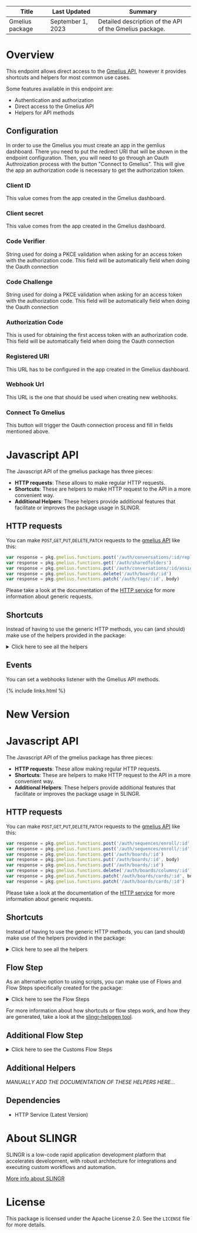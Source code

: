 <table>
    <thead>
    <tr>
        <th>Title</th>
        <th>Last Updated</th>
        <th>Summary</th>
    </tr>
    </thead>
    <tbody>
    <tr>
        <td>Gmelius package</td>
        <td>September 1, 2023</td>
        <td>Detailed description of the API of the Gmelius package.</td>
    </tr>
    </tbody>
</table>

# Overview

This endpoint allows direct access to the [Gmelius API](https://developers.gmelius.com/),
however it provides shortcuts and helpers for most common use cases.

Some features available in this endpoint are:

- Authentication and authorization
- Direct access to the Gmelius API
- Helpers for API methods

## Configuration

In order to use the Gmelius you must create an app in the gemlius dashboard. There you need to put the redirect URI that will be shown in the endpoint configuration. Then, you will need to go through an Oauth Authroization process with the button "Connect to Gmelius". This will give the app an authorization code is necessary to get the authorization token.

### Client ID

This value comes from the app created in the Gmelius dashboard.

### Client secret

This value comes from the app created in the Gmelius dashboard.


### Code Verifier

String used for doing a PKCE validation when asking for an access token with the authorization code. This field will be automatically field when doing the Oauth connection

### Code Challenge

String used for doing a PKCE validation when asking for an access token with the authorization code. This field will be automatically field when doing the Oauth connection

### Authorization Code

This is used for obtaining the first access token with an authorization code. This field will be automatically field when doing the Oauth connection

### Registered URI

This URL has to be configured in the app created in the Gmelius dashboard.

### Webhook Url

This URL is the one that should be used when creating new webhooks.

### Connect To Gmelius

This button will trigger the Oauth connection process and fill in fields mentioned above.

# Javascript API

The Javascript API of the gmelius package has three pieces:

- **HTTP requests**: These allows to make regular HTTP requests.
- **Shortcuts**: These are helpers to make HTTP request to the API in a more convenient way.
- **Additional Helpers**: These helpers provide additional features that facilitate or improves the package usage in SLINGR.

## HTTP requests
You can make `POST`,`GET`,`PUT`,`DELETE`,`PATCH` requests to the [gmelius API](https://developers.gmelius.com/#gmelius-api-documentation) like this:
```javascript
var response = pkg.gmelius.functions.post('/auth/conversations/:id/reply', body)
var response = pkg.gmelius.functions.get('/auth/sharedfolders')
var response = pkg.gmelius.functions.put('/auth/conversations/:id/assignee', body)
var response = pkg.gmelius.functions.delete('/auth/boards/:id')
var response = pkg.gmelius.functions.patch('/auth/tags/:id', body)
```

Please take a look at the documentation of the [HTTP service](https://github.com/slingr-stack/http-service)
for more information about generic requests.

## Shortcuts

Instead of having to use the generic HTTP methods, you can (and should) make use of the helpers provided in the package:
<details>
    <summary>Click here to see all the helpers</summary>

<br>

* API URL: '/token/introspection'
* HTTP Method: 'POST'
```javascript
pkg.gmelius.functions.token.introspection(body)
```
---
* API URL: '/token/revocation'
* HTTP Method: 'POST'
```javascript
pkg.gmelius.functions.token.revocation(body)
```
---
* API URL: '/auth/boards'
* HTTP Method: 'POST'
```javascript
pkg.gmelius.functions.boards.post(body)
```
---
* API URL: '/auth/boards/:id/columns'
* HTTP Method: 'POST'
```javascript
pkg.gmelius.functions.boards.columns.post(id, body)
```
---
* API URL: '/auth/boards/cards'
* HTTP Method: 'POST'
```javascript
pkg.gmelius.functions.boards.cards.post(body)
```
---
* API URL: '/auth/boards/cards/:id/tags'
* HTTP Method: 'POST'
```javascript
pkg.gmelius.functions.boards.cards.tags.post(id, body)
```
---
* API URL: '/auth/conversations/:id/notes'
* HTTP Method: 'POST'
```javascript
pkg.gmelius.functions.conversations.notes.post(id, body)
```
---
* API URL: '/auth/conversations/:id/reply'
* HTTP Method: 'POST'
```javascript
pkg.gmelius.functions.conversations.reply.post(id, body)
```
---
* API URL: '/auth/conversations/:id/tags'
* HTTP Method: 'POST'
```javascript
pkg.gmelius.functions.conversations.tags.post(id, body)
```
---
* API URL: '/auth/sequences/enroll/:id'
* HTTP Method: 'POST'
```javascript
pkg.gmelius.functions.sequences.enroll.post(id, body)
```
---
* API URL: '/auth/notes'
* HTTP Method: 'POST'
```javascript
pkg.gmelius.functions.notes.post(body)
```
---
* API URL: '/auth/webhooks'
* HTTP Method: 'POST'
```javascript
pkg.gmelius.functions.webhooks.post(body)
```
---
* API URL: '/me'
* HTTP Method: 'GET'
```javascript
pkg.gmelius.functions.me()
```
---
* API URL: '/auth/boards'
* HTTP Method: 'GET'
```javascript
pkg.gmelius.functions.boards.getAll()
```
---
* API URL: '/auth/boards/:id'
* HTTP Method: 'GET'
```javascript
pkg.gmelius.functions.boards.get(id)
```
---
* API URL: '/auth/boards/:id/columns'
* HTTP Method: 'GET'
```javascript
pkg.gmelius.functions.boards.columns.get(id)
```
---
* API URL: '/auth/boards/columns/:id'
* HTTP Method: 'GET'
```javascript
pkg.gmelius.functions.boards.columns.get(id)
```
---
* API URL: '/auth/boards/:id/cards'
* HTTP Method: 'GET'
```javascript
pkg.gmelius.functions.boards.cards.get(id)
```
---
* API URL: '/auth/boards/cards/:id'
* HTTP Method: 'GET'
```javascript
pkg.gmelius.functions.boards.cards.get(id)
```
---
* API URL: '/auth/sharedfolders'
* HTTP Method: 'GET'
```javascript
pkg.gmelius.functions.sharedfolders.getAll()
```
---
* API URL: '/auth/sharedfolders/:id'
* HTTP Method: 'GET'
```javascript
pkg.gmelius.functions.sharedfolders.get(id)
```
---
* API URL: '/auth/sharedfolders/:id/conversations'
* HTTP Method: 'GET'
```javascript
pkg.gmelius.functions.sharedfolders.conversations.get(id)
```
---
* API URL: '/auth/conversations/:id'
* HTTP Method: 'GET'
```javascript
pkg.gmelius.functions.conversations.get(id)
```
---
* API URL: '/auth/sequences'
* HTTP Method: 'GET'
```javascript
pkg.gmelius.functions.sequences.getAll()
```
---
* API URL: '/auth/sequences/:id'
* HTTP Method: 'GET'
```javascript
pkg.gmelius.functions.sequences.getAll(id)
```
---
* API URL: '/auth/webhooks'
* HTTP Method: 'GET'
```javascript
pkg.gmelius.functions.webhooks.getAll()
```
---
* API URL: '/auth/events'
* HTTP Method: 'GET'
```javascript
pkg.gmelius.functions.events.get()
```
---
* API URL: '/auth/webhooks/:id'
* HTTP Method: 'GET'
```javascript
pkg.gmelius.functions.webhooks.get(id)
```
---
* API URL: '/auth/boards/:id'
* HTTP Method: 'PUT'
```javascript
pkg.gmelius.functions.boards.put(id, body)
```
---
* API URL: '/auth/conversations/:id/assignee'
* HTTP Method: 'PUT'
```javascript
pkg.gmelius.functions.conversations.assignee.put(id, body)
```
---
* API URL: '/auth/conversations/:id/status'
* HTTP Method: 'PUT'
```javascript
pkg.gmelius.functions.conversations.status.put(id, body)
```
---
* API URL: '/auth/notes/:id'
* HTTP Method: 'PUT'
```javascript
pkg.gmelius.functions.notes.put(id, body)
```
---
* API URL: '/auth/boards/:id'
* HTTP Method: 'DELETE'
```javascript
pkg.gmelius.functions.boards.delete(id)
```
---
* API URL: '/auth/boards/columns/:id'
* HTTP Method: 'DELETE'
```javascript
pkg.gmelius.functions.boards.columns.delete(id)
```
---
* API URL: '/auth/boards/cards/:id'
* HTTP Method: 'DELETE'
```javascript
pkg.gmelius.functions.boards.cards.delete(id)
```
---
* API URL: '/auth/boards/cards/:id/tags/:tagId'
* HTTP Method: 'DELETE'
```javascript
pkg.gmelius.functions.boards.cards.tags.delete(id, tagId)
```
---
* API URL: '/auth/sequences/disenroll/:id'
* HTTP Method: 'DELETE'
```javascript
pkg.gmelius.functions.sequences.disenroll.delete(id)
```
---
* API URL: '/auth/notes/:id'
* HTTP Method: 'DELETE'
```javascript
pkg.gmelius.functions.notes.delete(id)
```
---
* API URL: '/auth/webhooks/:id'
* HTTP Method: 'DELETE'
```javascript
pkg.gmelius.functions.webhooks.delete(id)
```
---
* API URL: '/auth/boards/columns/:id'
* HTTP Method: 'PATCH'
```javascript
pkg.gmelius.functions.boards.columns.patch(id, body)
```
---
* API URL: '/auth/boards/cards/:id'
* HTTP Method: 'PATCH'
```javascript
pkg.gmelius.functions.boards.cards.patch(id, body)
```
---
* API URL: '/auth/tags/:id'
* HTTP Method: 'PATCH'
```javascript
pkg.gmelius.functions.tags.patch(id, body)
```
---

</details>


## Events

You can set a webhooks listener with the Gmelius API methods.

{% include links.html %}

# New Version

# Javascript API

The Javascript API of the gmelius package has three pieces:

- **HTTP requests**: These allow making regular HTTP requests.
- **Shortcuts**: These are helpers to make HTTP request to the API in a more convenient way.
- **Additional Helpers**: These helpers provide additional features that facilitate or improves the package usage in SLINGR.

## HTTP requests
You can make `POST`,`GET`,`PUT`,`DELETE`,`PATCH` requests to the [gmelius API](API_URL_HERE) like this:
```javascript
var response = pkg.gmelius.functions.post('/auth/sequences/enroll/:id', body)
var response = pkg.gmelius.functions.post('/auth/sequences/enroll/:id')
var response = pkg.gmelius.functions.get('/auth/boards/:id')
var response = pkg.gmelius.functions.put('/auth/boards/:id', body)
var response = pkg.gmelius.functions.put('/auth/boards/:id')
var response = pkg.gmelius.functions.delete('/auth/boards/columns/:id')
var response = pkg.gmelius.functions.patch('/auth/boards/cards/:id', body)
var response = pkg.gmelius.functions.patch('/auth/boards/cards/:id')
```

Please take a look at the documentation of the [HTTP service](https://github.com/slingr-stack/http-service)
for more information about generic requests.

## Shortcuts

Instead of having to use the generic HTTP methods, you can (and should) make use of the helpers provided in the package:
<details>
    <summary>Click here to see all the helpers</summary>

<br>

* API URL: '/auth/boards'
* HTTP Method: 'POST'
```javascript
pkg.gmelius.functions.boards.post(body)
```
---
* API URL: '/auth/boards'
* HTTP Method: 'GET'
```javascript
pkg.gmelius.functions.boards.get()
```
---
* API URL: '/auth/events'
* HTTP Method: 'GET'
```javascript
pkg.gmelius.functions.events.get()
```
---
* API URL: '/auth/notes'
* HTTP Method: 'POST'
```javascript
pkg.gmelius.functions.notes.post(body)
```
---
* API URL: '/auth/sequences'
* HTTP Method: 'GET'
```javascript
pkg.gmelius.functions.sequences.get()
```
---
* API URL: '/auth/sharedfolders'
* HTTP Method: 'GET'
```javascript
pkg.gmelius.functions.sharedfolders.get()
```
---
* API URL: '/auth/webhooks'
* HTTP Method: 'POST'
```javascript
pkg.gmelius.functions.webhooks.post(body)
```
---
* API URL: '/auth/webhooks'
* HTTP Method: 'GET'
```javascript
pkg.gmelius.functions.webhooks.get()
```
---
* API URL: '/auth/boards/:id'
* HTTP Method: 'GET'
```javascript
pkg.gmelius.functions.boards.get()
```
---
* API URL: '/auth/boards/:id'
* HTTP Method: 'PUT'
```javascript
pkg.gmelius.functions.boards.put(id, body)
```
---
* API URL: '/auth/boards/:id'
* HTTP Method: 'DELETE'
```javascript
pkg.gmelius.functions.boards.delete(id)
```
---
* API URL: '/auth/boards/cards'
* HTTP Method: 'POST'
```javascript
pkg.gmelius.functions.boards.cards.post(body)
```
---
* API URL: '/auth/conversations/:id'
* HTTP Method: 'GET'
```javascript
pkg.gmelius.functions.conversations.get(id)
```
---
* API URL: '/auth/notes/:id'
* HTTP Method: 'PUT'
```javascript
pkg.gmelius.functions.notes.put(id, body)
```
---
* API URL: '/auth/notes/:id'
* HTTP Method: 'DELETE'
```javascript
pkg.gmelius.functions.notes.delete(id)
```
---
* API URL: '/auth/sequences/:id'
* HTTP Method: 'GET'
```javascript
pkg.gmelius.functions.sequences.get()
```
---
* API URL: '/auth/sharedfolders/:id'
* HTTP Method: 'GET'
```javascript
pkg.gmelius.functions.sharedfolders.get()
```
---
* API URL: '/auth/tags/:id'
* HTTP Method: 'PATCH'
```javascript
pkg.gmelius.functions.tags.patch(id, body)
```
---
* API URL: '/auth/webhooks/:id'
* HTTP Method: 'GET'
```javascript
pkg.gmelius.functions.webhooks.get()
```
---
* API URL: '/auth/webhooks/:id'
* HTTP Method: 'DELETE'
```javascript
pkg.gmelius.functions.webhooks.delete(id)
```
---
* API URL: '/auth/boards/:id/cards'
* HTTP Method: 'GET'
```javascript
pkg.gmelius.functions.boards.cards.get()
```
---
* API URL: '/auth/boards/:id/columns'
* HTTP Method: 'POST'
```javascript
pkg.gmelius.functions.boards.columns.post(id, body)
```
---
* API URL: '/auth/boards/:id/columns'
* HTTP Method: 'GET'
```javascript
pkg.gmelius.functions.boards.columns.get()
```
---
* API URL: '/auth/boards/cards/:id'
* HTTP Method: 'GET'
```javascript
pkg.gmelius.functions.boards.cards.get()
```
---
* API URL: '/auth/boards/cards/:id'
* HTTP Method: 'DELETE'
```javascript
pkg.gmelius.functions.boards.cards.delete(id)
```
---
* API URL: '/auth/boards/cards/:id'
* HTTP Method: 'PATCH'
```javascript
pkg.gmelius.functions.boards.cards.patch(id, body)
```
---
* API URL: '/auth/boards/columns/:id'
* HTTP Method: 'GET'
```javascript
pkg.gmelius.functions.boards.columns.get()
```
---
* API URL: '/auth/boards/columns/:id'
* HTTP Method: 'DELETE'
```javascript
pkg.gmelius.functions.boards.columns.delete(id)
```
---
* API URL: '/auth/boards/columns/:id'
* HTTP Method: 'PATCH'
```javascript
pkg.gmelius.functions.boards.columns.patch(id, body)
```
---
* API URL: '/auth/conversations/:id/assignee'
* HTTP Method: 'PUT'
```javascript
pkg.gmelius.functions.conversations.assignee.put(id, body)
```
---
* API URL: '/auth/conversations/:id/notes'
* HTTP Method: 'POST'
```javascript
pkg.gmelius.functions.conversations.notes.post(id, body)
```
---
* API URL: '/auth/conversations/:id/reply'
* HTTP Method: 'POST'
```javascript
pkg.gmelius.functions.conversations.reply.post(id, body)
```
---
* API URL: '/auth/conversations/:id/status'
* HTTP Method: 'PUT'
```javascript
pkg.gmelius.functions.conversations.status.put(id, body)
```
---
* API URL: '/auth/conversations/:id/tags'
* HTTP Method: 'POST'
```javascript
pkg.gmelius.functions.conversations.tags.post(id, body)
```
---
* API URL: '/auth/sequences/disenroll/:id'
* HTTP Method: 'DELETE'
```javascript
pkg.gmelius.functions.sequences.disenroll.delete(id)
```
---
* API URL: '/auth/sequences/enroll/:id'
* HTTP Method: 'POST'
```javascript
pkg.gmelius.functions.sequences.enroll.post(id, body)
```
---
* API URL: '/auth/sharedfolders/:id/conversations'
* HTTP Method: 'GET'
```javascript
pkg.gmelius.functions.sharedfolders.conversations.get(id)
```
---
* API URL: '/auth/boards/cards/:id/tags'
* HTTP Method: 'POST'
```javascript
pkg.gmelius.functions.boards.cards.tags.post(id, body)
```
---
* API URL: '/auth/boards/cards/:id/tags/:tagId'
* HTTP Method: 'DELETE'
```javascript
pkg.gmelius.functions.boards.cards.tags.delete(id, tagId)
```
---
* API URL: '/me'
* HTTP Method: 'GET'
```javascript
pkg.gmelius.functions.me.get()
```
---
* API URL: '/token/introspection'
* HTTP Method: 'POST'
```javascript
pkg.gmelius.functions.token.introspection.post(body)
```
---
* API URL: '/token/revocation'
* HTTP Method: 'POST'
```javascript
pkg.gmelius.functions.token.revocation.post(body)
```
---

</details>

## Flow Step

As an alternative option to using scripts, you can make use of Flows and Flow Steps specifically created for the package:
<details>
    <summary>Click here to see the Flow Steps</summary>

<br>



### Generic Flow Step

Generic flow step for full use of the entire package and its services.

<h3>Inputs</h3>

<table>
    <thead>
    <tr>
        <th>Label</th>
        <th>Type</th>
        <th>Required</th>
        <th>Default</th>
        <th>Visibility</th>
        <th>Description</th>
    </tr>
    </thead>
    <tbody>
    <tr>
        <td>URL (Method)</td>
        <td>choice</td>
        <td>yes</td>
        <td> - </td>
        <td>Always</td>
        <td>
            This is the http method to be used against the endpoint. <br>
            Possible values are: <br>
            <i><strong>POST,GET,PUT,DELETE,PATCH</strong></i>
        </td>
    </tr>
    <tr>
        <td>URL (Path)</td>
        <td>choice</td>
        <td>yes</td>
        <td> - </td>
        <td>Always</td>
        <td>
            The url to which this endpoint will send the request. This is the exact service to which the http request will be made. <br>
            Possible values are: <br>
            <i><strong>/token/introspection<br>/token/revocation<br>/auth/boards<br>/auth/boards/{id}/columns<br>/auth/boards/cards<br>/auth/boards/cards/{id}/tags<br>/auth/conversations/{id}/notes<br>/auth/conversations/{id}/reply<br>/auth/conversations/{id}/tags<br>/auth/sequences/enroll/{id}<br>/auth/notes<br>/auth/webhooks<br>/me<br>/auth/boards<br>/auth/boards/{id}<br>/auth/boards/{id}/columns<br>/auth/boards/columns/{id}<br>/auth/boards/{id}/cards<br>/auth/boards/cards/{id}<br>/auth/sharedfolders<br>/auth/sharedfolders/{id}<br>/auth/sharedfolders/{id}/conversations<br>/auth/conversations/{id}<br>/auth/sequences<br>/auth/sequences/{id}<br>/auth/webhooks<br>/auth/webhooks/{id}<br>/auth/events<br>/auth/boards/{id}<br>/auth/conversations/{id}/assignee<br>/auth/conversations/{id}/status<br>/auth/notes/{id}<br>/auth/boards/{id}<br>/auth/boards/columns/{id}<br>/auth/boards/cards/{id}<br>/auth/boards/cards/{id}/tags/{tagId}<br>/auth/sequences/disenroll/{id}<br>/auth/notes/{id}<br>/auth/webhooks/{id}<br>/auth/boards/columns/{id}<br>/auth/boards/cards/{id}<br>/auth/tags/{id}<br></strong></i>
        </td>
    </tr>
    <tr>
        <td>Headers</td>
        <td>keyValue</td>
        <td>no</td>
        <td> - </td>
        <td>Always</td>
        <td>
            Used when you want to have a custom http header for the request.
        </td>
    </tr>
    <tr>
        <td>Query Params</td>
        <td>keyValue</td>
        <td>no</td>
        <td> - </td>
        <td>Always</td>
        <td>
            Used when you want to have a custom query params for the http call.
        </td>
    </tr>
    <tr>
        <td>Body</td>
        <td>json</td>
        <td>no</td>
        <td> - </td>
        <td>Always</td>
        <td>
            A payload of data can be sent to the server in the body of the request.
        </td>
    </tr>
    <tr>
        <td>Event</td>
        <td>dropDown</td>
        <td>no</td>
        <td> - </td>
        <td>Always</td>
        <td>
            Used to define event after the call. <br>
            Possible values are: <br>
            File Downloaded
        </td>
    </tr>
    <tr>
        <td>Override Settings</td>
        <td>boolean</td>
        <td>no</td>
        <td> false </td>
        <td>Always</td>
        <td></td>
    </tr>
    <tr>
        <td>Follow Redirect</td>
        <td>boolean</td>
        <td>no</td>
        <td> false </td>
        <td> overrideSettings </td>
        <td>Indicates that the resource has to be downloaded into a file instead of returning it in the response.</td>
    </tr>
    <tr>
        <td>Download</td>
        <td>boolean</td>
        <td>no</td>
        <td> false </td>
        <td> overrideSettings </td>
        <td>If true the method won't return until the file has been downloaded, and it will return all the information of the file.</td>
    </tr>
    <tr>
        <td>File name</td>
        <td>text</td>
        <td>no</td>
        <td></td>
        <td> overrideSettings </td>
        <td>If provided, the file will be stored with this name. If empty the file name will be calculated from the URL.</td>
    </tr>
    <tr>
        <td>Full response</td>
        <td> boolean </td>
        <td>no</td>
        <td> false </td>
        <td> overrideSettings </td>
        <td>Include extended information about response</td>
    </tr>
    <tr>
        <td>Connection Timeout</td>
        <td> number </td>
        <td>no</td>
        <td> 5000 </td>
        <td> overrideSettings </td>
        <td>Connect a timeout interval, in milliseconds (0 = infinity).</td>
    </tr>
    <tr>
        <td>Read Timeout</td>
        <td> number </td>
        <td>no</td>
        <td> 60000 </td>
        <td> overrideSettings </td>
        <td>Read a timeout interval, in milliseconds (0 = infinity).</td>
    </tr>
    </tbody>
</table>

<h3>Outputs</h3>

<table>
    <thead>
    <tr>
        <th>Name</th>
        <th>Type</th>
        <th>Description</th>
    </tr>
    </thead>
    <tbody>
    <tr>
        <td>response</td>
        <td>object</td>
        <td>
            Object resulting from the response to the endpoint call.
        </td>
    </tr>
    </tbody>
</table>


</details>

For more information about how shortcuts or flow steps work, and how they are generated, take a look at the [slingr-helpgen tool](https://github.com/slingr-stack/slingr-helpgen).

## Additional Flow Step


<details>
    <summary>Click here to see the Customs Flow Steps</summary>

<br>



### Custom Flow Steps Name

Description of Custom Flow Steps

*MANUALLY ADD THE DOCUMENTATION OF THESE FLOW STEPS HERE...*


</details>

## Additional Helpers
*MANUALLY ADD THE DOCUMENTATION OF THESE HELPERS HERE...*
## Dependencies
* HTTP Service (Latest Version)


# About SLINGR

SLINGR is a low-code rapid application development platform that accelerates development, with robust architecture for integrations and executing custom workflows and automation.

[More info about SLINGR](https://slingr.io)

# License

This package is licensed under the Apache License 2.0. See the `LICENSE` file for more details.
